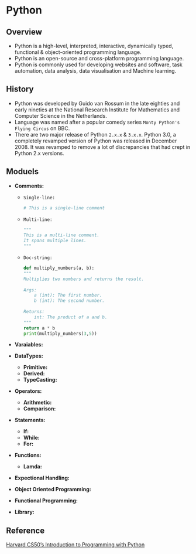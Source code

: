 # Python

## Overview
- Python is a high-level, interpreted, interactive, dynamically typed, functional & object-oriented programming language.
- Python is an open-source and cross-platform programming language.
- Python is commonly used for developing websites and software, task automation, data analysis, data visualisation and Machine learning.

## History
- Python was developed by Guido van Rossum in the late eighties and early nineties at the National Research Institute for Mathematics and Computer Science in the Netherlands.
- Language was named after a popular comedy series `Monty Python's Flying Circus` on BBC.
- There are two major release of Python `2.x.x` & `3.x.x`. Python 3.0, a completely revamped version of Python was released in December 2008. It was revamped to remove a lot of discrepancies that had crept in Python 2.x versions.

## Moduels
- **Comments:**
  - `Single-line:`
    ```python
    # This is a single-line comment
    ```
  - `Multi-line:`
    ```python
    """
    This is a multi-line comment.
    It spans multiple lines.
    """
    ```
  - `Doc-string:`
    ```python
    def multiply_numbers(a, b):
    """
    Multiplies two numbers and returns the result.
 
    Args:
        a (int): The first number.
        b (int): The second number.
 
    Returns:
        int: The product of a and b.
    """
    return a * b
    print(multiply_numbers(3,5))
    ```
- **Varaiables:**
  
- **DataTypes:**
  - **Primitive:**
  - **Derived:**
  - **TypeCasting:**
- **Operators:**
  - **Arithmetic:**
  - **Comparison:**
- **Statements:**
  - **If:**
  - **While:**
  - **For:**
- **Functions:**
  - **Lamda:**
- **Expectional Handling:**
- **Object Oriented Programming:**
- **Functional Programming:**
- **Library:**

## Reference
[Harvard CS50’s Introduction to Programming with Python](https://www.youtube.com/watch?v=nLRL_NcnK-4&t=2365s)